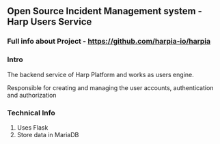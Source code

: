 ## Open Source Incident Management system - Harp Users Service

### Full info about Project - https://github.com/harpia-io/harpia

### Intro
The backend service of Harp Platform and works as users engine.

Responsible for creating and managing the user accounts, authentication and authorization

### Technical Info
1. Uses Flask
2. Store data in MariaDB
